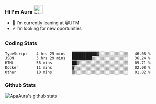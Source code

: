 ### Hi I'm Aura <img src="https://user-images.githubusercontent.com/1303154/88677602-1635ba80-d120-11ea-84d8-d263ba5fc3c0.gif" width="28px" alt="hi">

- 🔭 I’m currently leaning at @UTM
- ⚡ I’m looking for new oportunities


### Coding Stats

<!--START_SECTION:waka-->

```txt
TypeScript    4 hrs 25 mins   ███████████▓░░░░░░░░░░░░░   46.08 %
JSON          3 hrs 29 mins   █████████░░░░░░░░░░░░░░░░   36.24 %
HTML          56 mins         ██▒░░░░░░░░░░░░░░░░░░░░░░   09.71 %
Docker        11 mins         ▓░░░░░░░░░░░░░░░░░░░░░░░░   02.08 %
Other         10 mins         ▒░░░░░░░░░░░░░░░░░░░░░░░░   01.82 %
```

<!--END_SECTION:waka-->

### Github Stats

![ApaAura's github stats](https://github-readme-stats.vercel.app/api?username=ApaAura&count_private=true&theme=tokyonight&hide=contribs,prs)
